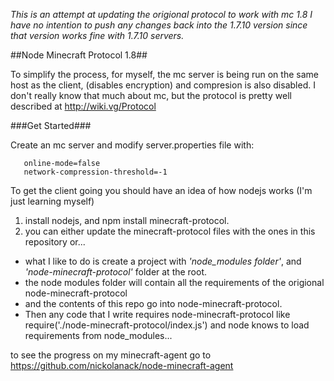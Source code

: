 *This is an attempt at updating the origional protocol to work with mc 1.8*
*I have no intention to push any changes back into the 1.7.10 version since that version works fine with 1.7.10 servers.*

##Node Minecraft Protocol 1.8##

To simplify the process, for myself, the mc server is being run on the same host as the client, (disables encryption) and compresion is also disabled. I don't really know that much about mc, but the protocol is pretty well described at http://wiki.vg/Protocol 

###Get Started###

Create an mc server and modify server.properties file with:
```
   online-mode=false
   network-compression-threshold=-1
```

To get the client going you should have an idea of how nodejs works (I'm just learning myself)

1. install nodejs, and npm install minecraft-protocol.
2. you can either update the minecraft-protocol files with the ones in this repository or...

- what I like to do is create a project with *'node_modules folder'*, and *'node-minecraft-protocol'* folder at the root.
- the node modules folder will contain all the requirements of the origional node-minecraft-protocol 
- and the contents of this repo go into node-minecraft-protocol. 
- Then any code that I write requires node-minecraft-protocol like require('./node-minecraft-protocol/index.js') and node knows to load requirements from node_modules...

to see the progress on my minecraft-agent go to https://github.com/nickolanack/node-minecraft-agent
